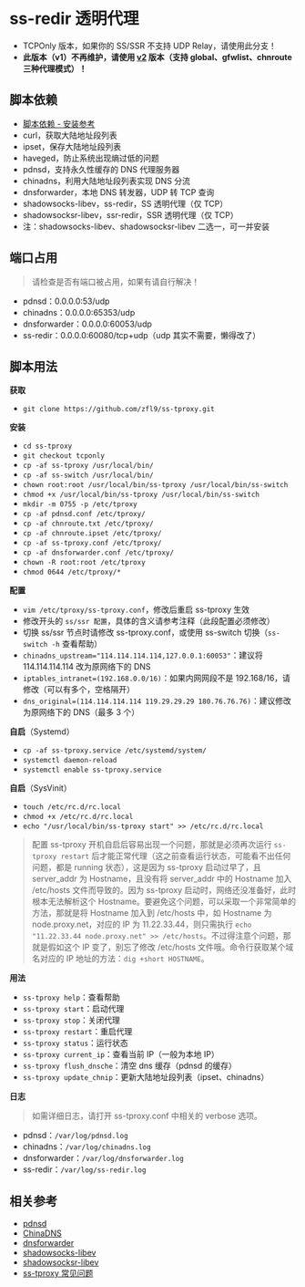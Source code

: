 # ss-redir 透明代理
- TCPOnly 版本，如果你的 SS/SSR 不支持 UDP Relay，请使用此分支！
- **此版本（v1）不再维护，请使用 [v2](https://github.com/ss-tproxy/tree/v2-master) 版本（支持 global、gfwlist、chnroute 三种代理模式）！**

## 脚本依赖
- [脚本依赖 - 安装参考](https://www.zfl9.com/ss-redir.html#%E5%AE%89%E8%A3%85%E4%BE%9D%E8%B5%96)
- curl，获取大陆地址段列表
- ipset，保存大陆地址段列表
- haveged，防止系统出现熵过低的问题
- pdnsd，支持永久性缓存的 DNS 代理服务器
- chinadns，利用大陆地址段列表实现 DNS 分流
- dnsforwarder，本地 DNS 转发器，UDP 转 TCP 查询
- shadowsocks-libev，ss-redir，SS 透明代理（仅 TCP）
- shadowsocksr-libev，ssr-redir，SSR 透明代理（仅 TCP）
- 注：shadowsocks-libev、shadowsocksr-libev 二选一，可一并安装

## 端口占用
> 请检查是否有端口被占用，如果有请自行解决！

- pdnsd：0.0.0.0:53/udp
- chinadns：0.0.0.0:65353/udp
- dnsforwarder：0.0.0.0:60053/udp
- ss-redir：0.0.0.0:60080/tcp+udp（udp 其实不需要，懒得改了）

## 脚本用法
**获取**
- `git clone https://github.com/zfl9/ss-tproxy.git`

**安装**
- `cd ss-tproxy`
- `git checkout tcponly`
- `cp -af ss-tproxy /usr/local/bin/`
- `cp -af ss-switch /usr/local/bin/`
- `chown root:root /usr/local/bin/ss-tproxy /usr/local/bin/ss-switch`
- `chmod +x /usr/local/bin/ss-tproxy /usr/local/bin/ss-switch`
- `mkdir -m 0755 -p /etc/tproxy`
- `cp -af pdnsd.conf /etc/tproxy/`
- `cp -af chnroute.txt /etc/tproxy/`
- `cp -af chnroute.ipset /etc/tproxy/`
- `cp -af ss-tproxy.conf /etc/tproxy/`
- `cp -af dnsforwarder.conf /etc/tproxy/`
- `chown -R root:root /etc/tproxy`
- `chmod 0644 /etc/tproxy/*`

**配置**
- `vim /etc/tproxy/ss-tproxy.conf`，修改后重启 ss-tproxy 生效
- 修改开头的 `ss/ssr 配置`，具体的含义请参考注释（此段配置必须修改）
- 切换 ss/ssr 节点时请修改 ss-tproxy.conf，或使用 ss-switch 切换（`ss-switch -h` 查看帮助）
- `chinadns_upstream="114.114.114.114,127.0.0.1:60053"`：建议将 114.114.114.114 改为原网络下的 DNS
- `iptables_intranet=(192.168.0.0/16)`：如果内网网段不是 192.168/16，请修改（可以有多个，空格隔开）
- `dns_original=(114.114.114.114 119.29.29.29 180.76.76.76)`：建议修改为原网络下的 DNS（最多 3 个）

**自启**（Systemd）
- `cp -af ss-tproxy.service /etc/systemd/system/`
- `systemctl daemon-reload`
- `systemctl enable ss-tproxy.service`

**自启**（SysVinit）
- `touch /etc/rc.d/rc.local`
- `chmod +x /etc/rc.d/rc.local`
- `echo "/usr/local/bin/ss-tproxy start" >> /etc/rc.d/rc.local`

> 配置 ss-tproxy 开机自启后容易出现一个问题，那就是必须再次运行 `ss-tproxy restart` 后才能正常代理（这之前查看运行状态，可能看不出任何问题，都是 running 状态），这是因为 ss-tproxy 启动过早了，且 server_addr 为 Hostname，且没有将 server_addr 中的 Hostname 加入 /etc/hosts 文件而导致的。因为 ss-tproxy 启动时，网络还没准备好，此时根本无法解析这个 Hostname。要避免这个问题，可以采取一个非常简单的方法，那就是将 Hostname 加入到 /etc/hosts 中，如 Hostname 为 node.proxy.net，对应的 IP 为 11.22.33.44，则只需执行 `echo "11.22.33.44 node.proxy.net" >> /etc/hosts`。不过得注意个问题，那就是假如这个 IP 变了，别忘了修改 /etc/hosts 文件哦。命令行获取某个域名对应的 IP 地址的方法：`dig +short HOSTNAME`。

**用法**
- `ss-tproxy help`：查看帮助
- `ss-tproxy start`：启动代理
- `ss-tproxy stop`：关闭代理
- `ss-tproxy restart`：重启代理
- `ss-tproxy status`：运行状态
- `ss-tproxy current_ip`：查看当前 IP（一般为本地 IP）
- `ss-tproxy flush_dnsche`：清空 dns 缓存（pdnsd 的缓存）
- `ss-tproxy update_chnip`：更新大陆地址段列表（ipset、chinadns）

**日志**
> 如需详细日志，请打开 ss-tproxy.conf 中相关的 verbose 选项。

- pdnsd：`/var/log/pdnsd.log`
- chinadns：`/var/log/chinadns.log`
- dnsforwarder：`/var/log/dnsforwarder.log`
- ss-redir：`/var/log/ss-redir.log`

## 相关参考
- [pdnsd](http://members.home.nl/p.a.rombouts/pdnsd/index.html)
- [ChinaDNS](https://github.com/shadowsocks/ChinaDNS)
- [dnsforwarder](https://github.com/holmium/dnsforwarder)
- [shadowsocks-libev](https://github.com/shadowsocks/shadowsocks-libev)
- [shadowsocksr-libev](https://github.com/shadowsocksr-backup/shadowsocksr-libev)
- [ss-tproxy 常见问题](https://www.zfl9.com/ss-redir.html#%E5%B8%B8%E8%A7%81%E9%97%AE%E9%A2%98)
